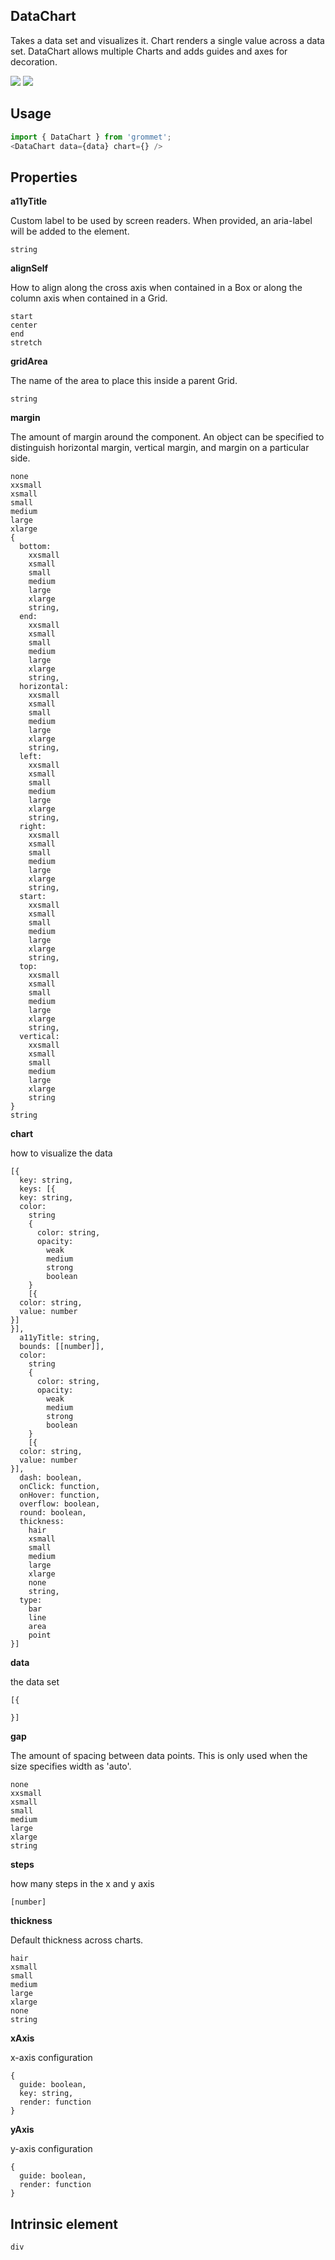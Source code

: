 ## DataChart
Takes a data set and visualizes it. Chart renders a
    single value across a data set. DataChart allows multiple Charts and adds
    guides and axes for decoration.

[![](https://cdn-images-1.medium.com/fit/c/120/120/1*TD1P0HtIH9zF0UEH28zYtw.png)](https://storybook.grommet.io/?selectedKind=DataChart&full=0&addons=0&stories=1&panelRight=0) [![](https://codesandbox.io/static/img/play-codesandbox.svg)](https://codesandbox.io/s/github/grommet/grommet-sandbox?initialpath=datachart&module=%2Fsrc%2FDataChart.js)
## Usage

```javascript
import { DataChart } from 'grommet';
<DataChart data={data} chart={} />
```

## Properties

**a11yTitle**

Custom label to be used by screen readers. When provided, an aria-label will
   be added to the element.

```
string
```

**alignSelf**

How to align along the cross axis when contained in
      a Box or along the column axis when contained in a Grid.

```
start
center
end
stretch
```

**gridArea**

The name of the area to place
    this inside a parent Grid.

```
string
```

**margin**

The amount of margin around the component. An object can
    be specified to distinguish horizontal margin, vertical margin, and
    margin on a particular side.

```
none
xxsmall
xsmall
small
medium
large
xlarge
{
  bottom: 
    xxsmall
    xsmall
    small
    medium
    large
    xlarge
    string,
  end: 
    xxsmall
    xsmall
    small
    medium
    large
    xlarge
    string,
  horizontal: 
    xxsmall
    xsmall
    small
    medium
    large
    xlarge
    string,
  left: 
    xxsmall
    xsmall
    small
    medium
    large
    xlarge
    string,
  right: 
    xxsmall
    xsmall
    small
    medium
    large
    xlarge
    string,
  start: 
    xxsmall
    xsmall
    small
    medium
    large
    xlarge
    string,
  top: 
    xxsmall
    xsmall
    small
    medium
    large
    xlarge
    string,
  vertical: 
    xxsmall
    xsmall
    small
    medium
    large
    xlarge
    string
}
string
```

**chart**

how to visualize the data

```
[{
  key: string,
  keys: [{
  key: string,
  color: 
    string
    {
      color: string,
      opacity: 
        weak
        medium
        strong
        boolean
    }
    [{
  color: string,
  value: number
}]
}],
  a11yTitle: string,
  bounds: [[number]],
  color: 
    string
    {
      color: string,
      opacity: 
        weak
        medium
        strong
        boolean
    }
    [{
  color: string,
  value: number
}],
  dash: boolean,
  onClick: function,
  onHover: function,
  overflow: boolean,
  round: boolean,
  thickness: 
    hair
    xsmall
    small
    medium
    large
    xlarge
    none
    string,
  type: 
    bar
    line
    area
    point
}]
```

**data**

the data set

```
[{

}]
```

**gap**

The amount of spacing between data points. This
    is only used when the size specifies width as 'auto'.

```
none
xxsmall
xsmall
small
medium
large
xlarge
string
```

**steps**

how many steps in the x and y axis

```
[number]
```

**thickness**

Default thickness across charts.

```
hair
xsmall
small
medium
large
xlarge
none
string
```

**xAxis**

x-axis configuration

```
{
  guide: boolean,
  key: string,
  render: function
}
```

**yAxis**

y-axis configuration

```
{
  guide: boolean,
  render: function
}
```
  
## Intrinsic element

```
div
```